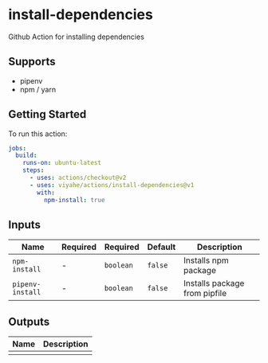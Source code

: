 # install-dependencies

Github Action for installing dependencies

## Supports
- pipenv
- npm / yarn


## Getting Started

To run this action:

```yaml
jobs:
  build:
    runs-on: ubuntu-latest
    steps:
      - uses: actions/checkout@v2
      - uses: viyahe/actions/install-dependencies@v1
        with:
          npm-install: true
```


## Inputs

| Name             | Required | Required  | Default | Description                   |
| ---------------- | -------- | --------- | ------- | ----------------------------- |
| `npm-install`    | -        | `boolean` | `false` | Installs npm package          |
| `pipenv-install` | -        | `boolean` | `false` | Installs package from pipfile |

## Outputs

| Name | Description |
| ---- | ----------- |
|      |             |